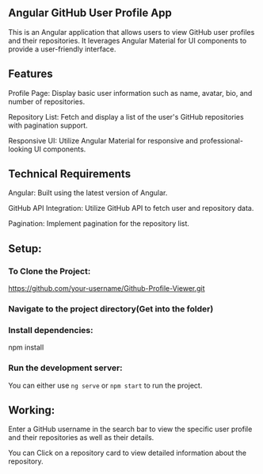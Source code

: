 ## Angular GitHub User Profile App
This is an Angular application that allows users to view GitHub user profiles and their repositories. It leverages Angular Material for UI components to provide a user-friendly interface.

## Features
Profile Page: Display basic user information such as name, avatar, bio, and number of repositories.

Repository List: Fetch and display a list of the user's GitHub repositories with pagination support.

Responsive UI: Utilize Angular Material for responsive and professional-looking UI components.

## Technical Requirements
Angular: Built using the latest version of Angular.

GitHub API Integration: Utilize GitHub API to fetch user and repository data.

Pagination: Implement pagination for the repository list.

## Setup:
### To Clone the Project: 
https://github.com/your-username/Github-Profile-Viewer.git

### Navigate to the project directory(Get into the folder)

### Install dependencies:
npm install

### Run the development server:
You can either use `ng serve` or `npm start` to run the project.

## Working: 

Enter a GitHub username in the search bar to view the specific user profile and their repositories as well as their details.

You can Click on a repository card to view detailed information about the repository.
